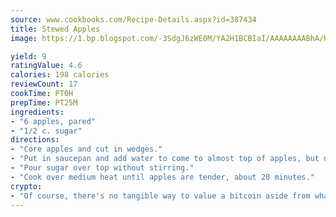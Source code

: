 ```yaml
---
source: www.cookbooks.com/Recipe-Details.aspx?id=387434
title: Stewed Apples
image: https://1.bp.blogspot.com/-3SdgJ6zWE0M/YA2H1BCBIaI/AAAAAAAABhA/KLu9yTsYBMkJQudB_uFGwTypBtmTiBfZgCLcBGAsYHQ/s320/4.png

yield: 9
ratingValue: 4.6
calories: 198 calories
reviewCount: 17
cookTime: PT0H
prepTime: PT25M
ingredients:
- "6 apples, pared"
- "1/2 c. sugar"
directions:
- "Core apples and cut in wedges."
- "Put in saucepan and add water to come to almost top of apples, but not over."
- "Pour sugar over top without stirring."
- "Cook over medium heat until apples are tender, about 20 minutes."
crypto:
- "Of course, there's no tangible way to value a bitcoin aside from what someone else believes it is worth."
---
```

